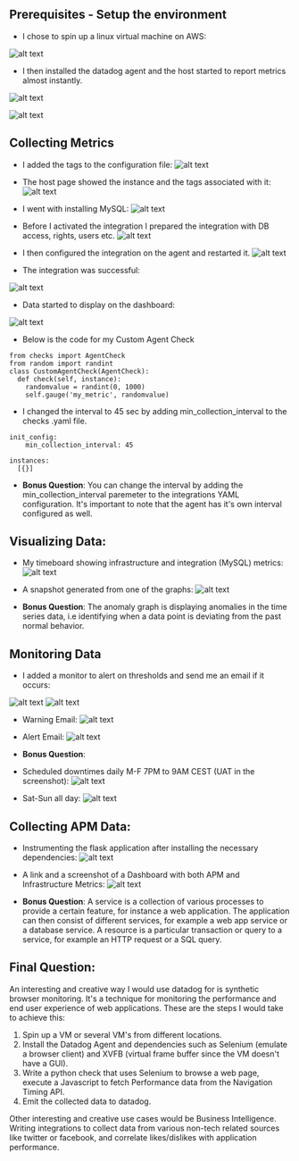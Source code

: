 ## Prerequisites - Setup the environment
* I chose to spin up a linux virtual machine on AWS: 

![alt text](https://i.imgur.com/m9SRJGL.png)

* I then installed the datadog agent and the host started to report metrics almost instantly.

![alt text](https://i.imgur.com/31wTzAz.png)

![alt text](https://i.imgur.com/340ZyDv.png)


## Collecting Metrics
* I added the tags to the configuration file: 
![alt text](https://i.imgur.com/v74Sy83.png)

* The host page showed the instance and the tags associated with it:
![alt text](https://i.imgur.com/9UshXO8.png)


* I went with installing MySQL: 
![alt text](https://i.imgur.com/btdrqau.png)

* Before I activated the integration I prepared the integration with DB access, rights, users etc.
![alt text](https://i.imgur.com/u0HPVEY.png)

* I then configured the integration on the agent and restarted it. 
![alt text](https://i.imgur.com/N9mWvIT.png)


* The integration was successful: 

![alt text](https://i.imgur.com/NlbzRJi.png)

* Data started to display on the dashboard:

![alt text](https://i.imgur.com/R9W0QnL.png)

* Below is the code for my Custom Agent Check
```
from checks import AgentCheck
from random import randint
class CustomAgentCheck(AgentCheck):
  def check(self, instance):
    randomvalue = randint(0, 1000)
    self.gauge('my_metric', randomvalue)
```    

* I changed the interval to 45 sec by adding min_collection_interval to the checks .yaml file.
``` 
init_config:
    min_collection_interval: 45

instances:
  [{}]
  ``` 
* **Bonus Question**:
You can change the interval by adding the min_collection_interval paremeter to the integrations YAML configuration. It's important to note that the agent has it's own interval configured as well.

## Visualizing Data:

* My timeboard showing infrastructure and integration (MySQL) metrics: 
![alt text](https://i.imgur.com/y0JDapB.png)

* A snapshot generated from one of the graphs: 
![alt text](https://i.imgur.com/rLjAHF5.png)

* **Bonus Question**:
The anomaly graph is displaying anomalies in the time series data, i.e identifying when a data point is deviating from the past normal behavior.

## Monitoring Data


* I added a monitor to alert on thresholds and send me an email if it occurs: 

![alt text](https://i.imgur.com/Geqfvl4.png)
![alt text](https://i.imgur.com/2m8y6Xl.png)

* Warning Email: ![alt text](https://i.imgur.com/w4HTtV4.png)
* Alert Email: ![alt text](https://i.imgur.com/jORA11p.png)

* **Bonus Question**: 

* Scheduled downtimes daily M-F 7PM to 9AM CEST (UAT in the screenshot): 
![alt text](https://i.imgur.com/pKQ9uKX.png)

* Sat-Sun all day: 
![alt text](https://i.imgur.com/6zRRj4O.png)

## Collecting APM Data:

* Instrumenting the flask application after installing the necessary dependencies: 
![alt text](https://i.imgur.com/o6DlrsT.png)

* A link and a screenshot of a Dashboard with both APM and Infrastructure Metrics: 
![alt text](https://i.imgur.com/rA9dccN.png)
    
* **Bonus Question**: 
A service is a collection of various processes to provide a certain feature, for instance a web application. The application can then consist of different services, for example a web app service or a database service.
A resource is a particular transaction or query to a service, for example an HTTP request or a SQL query.


## Final Question:

An interesting and creative way I would use datadog for is synthetic browser monitoring. It's a technique for monitoring the performance and end user experience of web applications.
These are the steps I would take to achieve this:
1. Spin up a VM or several VM's from different locations. 
2. Install the Datadog Agent and dependencies such as Selenium (emulate a browser client) and XVFB (virtual frame buffer since the VM doesn't have a GUI).
3. Write a python check that uses Selenium to browse a web page, execute a Javascript to fetch Performance data from the Navigation Timing API.
4. Emit the collected data to datadog.

Other interesting and creative use cases would be Business Intelligence. Writing integrations to collect data from various non-tech related sources like twitter or facebook, and correlate likes/dislikes with application performance.
